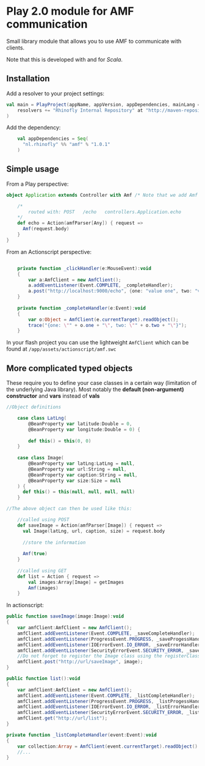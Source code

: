 Play 2.0 module for AMF communication
=====================================

Small library module that allows you to use AMF to communicate with clients.

Note that this is developed with and for *Scala*.

Installation
------------

Add a resolver to your project settings:

``` scala
val main = PlayProject(appName, appVersion, appDependencies, mainLang = SCALA).settings(
    resolvers += "Rhinofly Internal Repository" at "http://maven-repository.rhinofly.net:8081/artifactory/libs-release-local"
)
```

Add the dependency:

``` scala
	val appDependencies = Seq(
      "nl.rhinofly" %% "amf" % "1.0.1"
    )
```


Simple usage 
------------

From a Play perspective:

``` scala
object Application extends Controller with Amf /* Note that we add Amf support to our controller */ {

	/* 
		routed with: POST   /echo   controllers.Application.echo
	*/
	def echo = Action(amfParser[Any]) { request =>
	  Amf(request.body)
	}
}
```

From an Actionscript perspective:

``` actionscript

	private function _clickHandler(e:MouseEvent):void
	{
		var a:AmfClient = new AmfClient();
		a.addEventListener(Event.COMPLETE, _completeHandler);
		a.post("http://localhost:9000/echo", {one: "value one", two: "value two"});
	}
	
	private function _completeHandler(e:Event):void
	{
		var o:Object = AmfClient(e.currentTarget).readObject();
		trace("{one: \"" + o.one + "\", two: \"" + o.two + "\"}"); 
	}

```

In your flash project you can use the lightweight `AmfClient` which can be found at `/app/assets/actionscript/amf.swc`

More complicated typed objects
------------------------------

These require you to define your case classes in a certain way (limitation of the underlying Java library). 
Most notably the **default (non-argument) constructor** and **vars** instead of **vals**

``` scala
//Object definitions

	case class LatLng(
	    @BeanProperty var latitude:Double = 0, 
	    @BeanProperty var longitude:Double = 0) {
	  
		def this() = this(0, 0)
	}
	
	case class Image(
	    @BeanProperty var latLng:LatLng = null,
	    @BeanProperty var url:String = null,
	    @BeanProperty var caption:String = null,
	    @BeanProperty var size:Size = null
	) {
	  def this() = this(null, null, null, null)
	}

//The above object can then be used like this:

	//called using POST
	def saveImage = Action(amfParser[Image]) { request =>
	  val Image(latLng, url, caption, size) = request.body
	  
	  //store the information
	  
	  Amf(true)
	}
	
	//called using GET
	def list = Action { request =>
		val images:Array[Image] = getImages
	    Amf(images)
  	}
```

In actionscript:

``` actionscript
public function saveImage(image:Image):void
{
	var amfClient:AmfClient = new AmfClient();
	amfClient.addEventListener(Event.COMPLETE, _saveCompleteHandler);
	amfClient.addEventListener(ProgressEvent.PROGRESS, _saveProgessHandler);
	amfClient.addEventListener(IOErrorEvent.IO_ERROR, _saveErrorHandler);
	amfClient.addEventListener(SecurityErrorEvent.SECURITY_ERROR, _saveErrorHandler);
	//Do not forget to register the Image class using the registerClassAlias method
	amfClient.post("http://url/saveImage", image);
}

public function list():void
{
	var amfClient:AmfClient = new AmfClient();
	amfClient.addEventListener(Event.COMPLETE, _listCompleteHandler);
	amfClient.addEventListener(ProgressEvent.PROGRESS, _listProgessHandler);
	amfClient.addEventListener(IOErrorEvent.IO_ERROR, _listErrorHandler);
	amfClient.addEventListener(SecurityErrorEvent.SECURITY_ERROR, _listErrorHandler);
	amfClient.get("http://url/list");
}

private function _listCompleteHandler(event:Event):void
{
	var collection:Array = AmfClient(event.currentTarget).readObject() as Array;
	//...
}
```